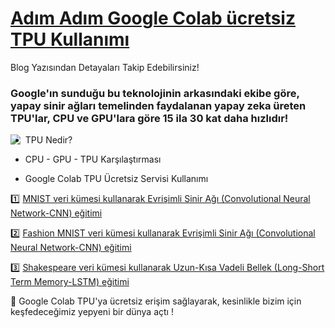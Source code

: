 
# [Adım Adım Google Colab ücretsiz TPU Kullanımı]() 
Blog Yazısından Detayaları Takip Edebilirsiniz!
### Google'ın sunduğu bu teknolojinin arkasındaki ekibe göre, yapay sinir ağları temelinden faydalanan yapay zeka üreten TPU'lar, CPU ve GPU'lara göre 15 ila 30 kat daha hızlıdır!
<img align="left" src="https://i.ytimg.com/vi/78P0pBj-i4c/maxresdefault.jpg">

* TPU Nedir?

* CPU - GPU - TPU Karşılaştırması

* Google Colab TPU Ücretsiz Servisi Kullanımı

1️⃣ [MNIST veri kümesi kullanarak Evrişimli Sinir Ağı (Convolutional Neural Network-CNN) eğitimi](https://colab.research.google.com/github/ayyuce/drive/1GnC-orlPdmVo0qCylw18uLImFACQAdYQ)

2️⃣ [Fashion MNIST veri kümesi kullanarak Evrişimli Sinir Ağı (Convolutional Neural Network-CNN) eğitimi]()

3️⃣ [Shakespeare veri kümesi kullanarak Uzun-Kısa Vadeli Bellek (Long-Short Term Memory-LSTM) eğitimi]()

🌈 Google Colab TPU'ya ücretsiz erişim sağlayarak, kesinlikle bizim için keşfedeceğimiz yepyeni bir dünya açtı !
